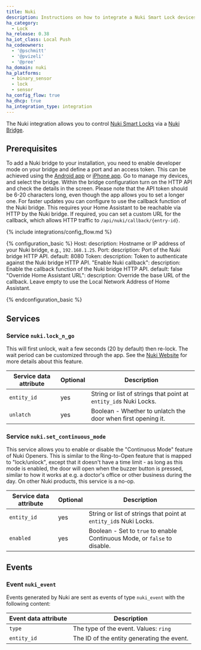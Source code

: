 ```yaml
---
title: Nuki
description: Instructions on how to integrate a Nuki Smart Lock devices.
ha_category:
  - Lock
ha_release: 0.38
ha_iot_class: Local Push
ha_codeowners:
  - '@pschmitt'
  - '@pvizeli'
  - '@pree'
ha_domain: nuki
ha_platforms:
  - binary_sensor
  - lock
  - sensor
ha_config_flow: true
ha_dhcp: true
ha_integration_type: integration
---
```


The Nuki integration allows you to control [Nuki Smart Locks](https://nuki.io/en/smart-lock/) via a [Nuki Bridge](https://nuki.io/en/bridge/).

## Prerequisites

To add a Nuki bridge to your installation, you need to enable developer mode on your bridge and define a port and an access token. This can be achieved using the [Android app](https://play.google.com/store/apps/details?id=io.nuki) or [iPhone app](https://apps.apple.com/app/nuki-smart-lock/id1044998081). Go to manage my devices, and select the bridge. Within the bridge configuration turn on the HTTP API and check the details in the screen. Please note that the API token should be 6-20 characters long, even though the app allows you to set a longer one.
For faster updates you can configure to use the callback function of the Nuki bridge. This requires your Home Assistant to be reachable via HTTP by the Nuki bridge. If required, you can set a custom URL for the callback, which allows HTTP traffic to `/api/nuki/callback/{entry-id}`.

{% include integrations/config_flow.md %}

{% configuration_basic %}
  Host:
    description: Hostname or IP address of your Nuki bridge, e.g., `192.168.1.25`.
  Port:
    description: Port of the Nuki bridge HTTP API.
    default: 8080
  Token:
    description: Token to authenticate against the Nuki bridge HTTP API.
  "Enable Nuki callback":
    description: Enable the callback function of the Nuki bridge HTTP API.
    default: false
  "Override Home Assistant URL":
    description: Override the base URL of the callback. Leave empty to use the Local Network Address of Home Assistant. 

{% endconfiguration_basic %}

## Services

### Service `nuki.lock_n_go`

This will first unlock, wait a few seconds (20 by default) then re-lock. The wait period can be customized through the app.
See the [Nuki Website](https://nuki.io/en/support/smart-lock/sl-features/locking-with-the-smart-lock/) for more details about this feature.

| Service data attribute | Optional | Description |
| ---------------------- | -------- | ----------- |
| `entity_id` | yes | String or list of strings that point at `entity_id`s Nuki Locks.
| `unlatch` | yes | Boolean - Whether to unlatch the door when first opening it.

### Service `nuki.set_continuous_mode`

This service allows you to enable or disable the "Continuous Mode" feature of Nuki Openers. This is similar to the Ring-to-Open feature that is mapped to "lock/unlock", except that it doesn't have a time limit - as long as this mode is enabled, the door will open when the buzzer button is pressed, similar to how it works at e.g. a doctor's office or other business during the day. On other Nuki products, this service is a no-op.

| Service data attribute | Optional | Description |
| ---------------------- | -------- | ----------- |
| `entity_id` | yes | String or list of strings that point at `entity_id`s Nuki Locks.
| `enabled` | yes | Boolean - Set to `true` to enable Continuous Mode, or `false` to disable.

## Events

### Event `nuki_event`

Events generated by Nuki are sent as events of type `nuki_event` with the following content:

| Event data attribute | Description                                |
| -------------------- | ------------------------------------------ |
| `type`               | The type of the event. Values: `ring`
| `entity_id`          | The ID of the entity generating the event.
